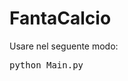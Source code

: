 # FantaCalcio
Usare nel seguente modo:
<pre>
python Main.py <list-giocatori> <nome giocatore da usare>
</pre>
